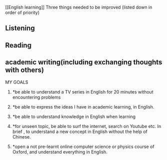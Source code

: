 [[English learning]]
Three things needed to be improved (listed down in order of priority)

## Listening

## Reading

## academic writing(including exchanging thoughts with others)

MY GOALS
1. *be able to understand a TV series in English for 20 minutes without encountering problems

2. *be able to express the ideas I have in academic learning, in English.

3. *be able to understand knowledge in English when learning

4. *for unseen topic, be able to surf the internet, search on Youtube etc.
		In brief , to understand a new concept in English without the help of Chinese.

5. *open a not pre-learnt online computer science or physics course of Oxford, and understand everything in English.